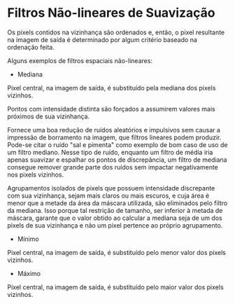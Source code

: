 # Filtros Não-lineares de Suavização

Os pixels contidos na vizinhança são ordenados e, então, o pixel resultante na imagem de saída é determinado por algum critério baseado na ordenação feita.

Alguns exemplos de filtros espaciais não-lineares:

* Mediana

Pixel central, na imagem de saída, é substituído pela mediana dos pixels vizinhos.

Pontos com intensidade distinta são forçados a assumirem valores mais próximos de sua vizinhança. 

Fornece uma boa redução de ruídos aleatórios e impulsivos sem causar a impressão de borramento na imagem, que filtros lineares podem produzir. Pode-se citar o ruído "sal e pimenta" como exemplo de bom caso de uso de um filtro mediano. Nesse tipo de ruído, enquanto um filtro de média iria apenas suavizar e espalhar os pontos de discrepância, um filtro de mediana consegue remover grande parte dos ruídos sem impactar negativamente nos pixels vizinhos. 

Agrupamentos isolados de pixels que possuem intensidade discrepante com sua vizinhança, sejam mais claros ou mais escuros, e cuja área é menor que a metade da área da máscara utilizada, são eliminados pelo filtro da mediana. Isso porque tal restrição de tamanho, ser inferior à metada de máscara, garante que o valor obtido ao calcular a mediana seja de um dos pixels de sua vizinhança e não um pixel pertence ao próprio agrupamento.

* Mínimo

Pixel central, na imagem de saída, é substituído pelo menor valor dos pixels vizinhos.

* Máximo

Pixel central, na imagem de saída, é substituído pelo maior valor dos pixels vizinhos.